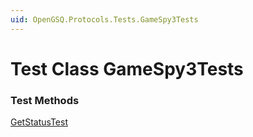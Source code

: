 ```yaml
---
uid: OpenGSQ.Protocols.Tests.GameSpy3Tests
---
```


# Test Class GameSpy3Tests

### Test Methods

<a href="/tests/GameSpy3Tests/GetStatusTest.html">GetStatusTest</a>

